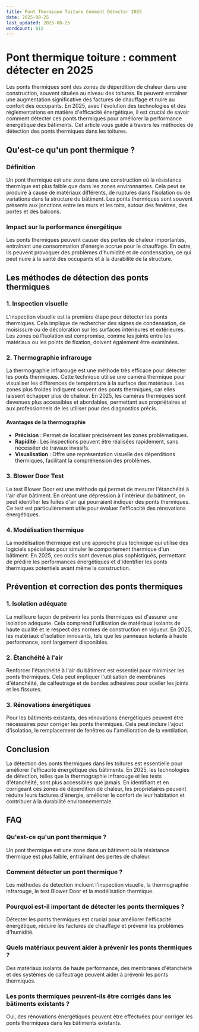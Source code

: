 ```yaml
---
title: Pont Thermique Toiture Comment Détecter 2025
date: 2025-08-25
last_updated: 2025-08-25
wordcount: 812
---
```


# Pont thermique toiture : comment détecter en 2025

Les ponts thermiques sont des zones de déperdition de chaleur dans une construction, souvent situées au niveau des toitures. Ils peuvent entraîner une augmentation significative des factures de chauffage et nuire au confort des occupants. En 2025, avec l'évolution des technologies et des réglementations en matière d'efficacité énergétique, il est crucial de savoir comment détecter ces ponts thermiques pour améliorer la performance énergétique des bâtiments. Cet article vous guide à travers les méthodes de détection des ponts thermiques dans les toitures.

## Qu'est-ce qu'un pont thermique ?

### Définition

Un pont thermique est une zone dans une construction où la résistance thermique est plus faible que dans les zones environnantes. Cela peut se produire à cause de matériaux différents, de ruptures dans l'isolation ou de variations dans la structure du bâtiment. Les ponts thermiques sont souvent présents aux jonctions entre les murs et les toits, autour des fenêtres, des portes et des balcons.

### Impact sur la performance énergétique

Les ponts thermiques peuvent causer des pertes de chaleur importantes, entraînant une consommation d'énergie accrue pour le chauffage. En outre, ils peuvent provoquer des problèmes d'humidité et de condensation, ce qui peut nuire à la santé des occupants et à la durabilité de la structure.

## Les méthodes de détection des ponts thermiques

### 1. Inspection visuelle

L'inspection visuelle est la première étape pour détecter les ponts thermiques. Cela implique de rechercher des signes de condensation, de moisissure ou de décoloration sur les surfaces intérieures et extérieures. Les zones où l'isolation est compromise, comme les joints entre les matériaux ou les points de fixation, doivent également être examinées.

### 2. Thermographie infrarouge

La thermographie infrarouge est une méthode très efficace pour détecter les ponts thermiques. Cette technique utilise une caméra thermique pour visualiser les différences de température à la surface des matériaux. Les zones plus froides indiquent souvent des ponts thermiques, car elles laissent échapper plus de chaleur. En 2025, les caméras thermiques sont devenues plus accessibles et abordables, permettant aux propriétaires et aux professionnels de les utiliser pour des diagnostics précis.

#### Avantages de la thermographie

- **Précision** : Permet de localiser précisément les zones problématiques.
- **Rapidité** : Les inspections peuvent être réalisées rapidement, sans nécessiter de travaux invasifs.
- **Visualisation** : Offre une représentation visuelle des déperditions thermiques, facilitant la compréhension des problèmes.

### 3. Blower Door Test

Le test Blower Door est une méthode qui permet de mesurer l'étanchéité à l'air d'un bâtiment. En créant une dépression à l'intérieur du bâtiment, on peut identifier les fuites d'air qui pourraient indiquer des ponts thermiques. Ce test est particulièrement utile pour évaluer l'efficacité des rénovations énergétiques.

### 4. Modélisation thermique

La modélisation thermique est une approche plus technique qui utilise des logiciels spécialisés pour simuler le comportement thermique d'un bâtiment. En 2025, ces outils sont devenus plus sophistiqués, permettant de prédire les performances énergétiques et d'identifier les ponts thermiques potentiels avant même la construction.

## Prévention et correction des ponts thermiques

### 1. Isolation adéquate

La meilleure façon de prévenir les ponts thermiques est d'assurer une isolation adéquate. Cela comprend l'utilisation de matériaux isolants de haute qualité et le respect des normes de construction en vigueur. En 2025, les matériaux d'isolation innovants, tels que les panneaux isolants à haute performance, sont largement disponibles.

### 2. Étanchéité à l'air

Renforcer l'étanchéité à l'air du bâtiment est essentiel pour minimiser les ponts thermiques. Cela peut impliquer l'utilisation de membranes d'étanchéité, de calfeutrage et de bandes adhésives pour sceller les joints et les fissures.

### 3. Rénovations énergétiques

Pour les bâtiments existants, des rénovations énergétiques peuvent être nécessaires pour corriger les ponts thermiques. Cela peut inclure l'ajout d'isolation, le remplacement de fenêtres ou l'amélioration de la ventilation.

## Conclusion

La détection des ponts thermiques dans les toitures est essentielle pour améliorer l'efficacité énergétique des bâtiments. En 2025, les technologies de détection, telles que la thermographie infrarouge et les tests d'étanchéité, sont plus accessibles que jamais. En identifiant et en corrigeant ces zones de déperdition de chaleur, les propriétaires peuvent réduire leurs factures d'énergie, améliorer le confort de leur habitation et contribuer à la durabilité environnementale.

## FAQ

### Qu'est-ce qu'un pont thermique ?

Un pont thermique est une zone dans un bâtiment où la résistance thermique est plus faible, entraînant des pertes de chaleur.

### Comment détecter un pont thermique ?

Les méthodes de détection incluent l'inspection visuelle, la thermographie infrarouge, le test Blower Door et la modélisation thermique.

### Pourquoi est-il important de détecter les ponts thermiques ?

Détecter les ponts thermiques est crucial pour améliorer l'efficacité énergétique, réduire les factures de chauffage et prévenir les problèmes d'humidité.

### Quels matériaux peuvent aider à prévenir les ponts thermiques ?

Des matériaux isolants de haute performance, des membranes d'étanchéité et des systèmes de calfeutrage peuvent aider à prévenir les ponts thermiques.

### Les ponts thermiques peuvent-ils être corrigés dans les bâtiments existants ?

Oui, des rénovations énergétiques peuvent être effectuées pour corriger les ponts thermiques dans les bâtiments existants.